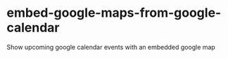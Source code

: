 # embed-google-maps-from-google-calendar
Show upcoming google calendar events with an embedded google map
